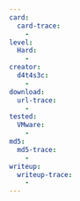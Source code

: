 ```yaml
---
card:
  card-trace:
    -
level:
  Hard:
    -
creator:
  d4t4s3c:
    -
download:
  url-trace:
    -
tested:
  VMware:
    -
md5:
  md5-trace:
    -
writeup:
  writeup-trace:
    -
---
```

